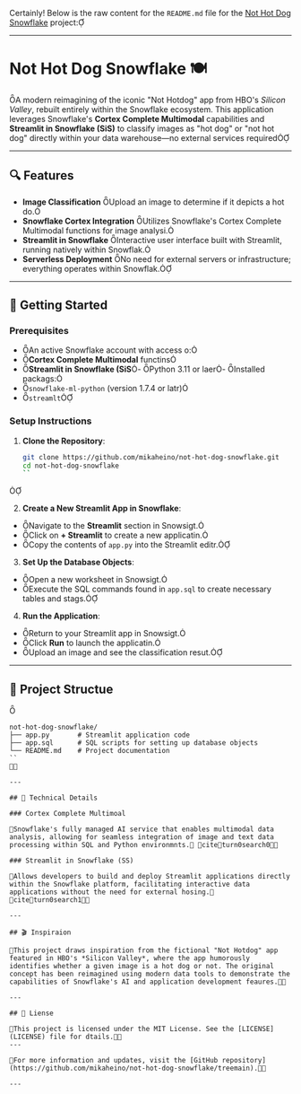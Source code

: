 Certainly! Below is the raw content for the `README.md` file for the [Not Hot Dog Snowflake](https://github.com/mikaheino/not-hot-dog-snowflake/tree/main) project:

---

# Not Hot Dog Snowflake 🍽️
A modern reimagining of the iconic "Not Hotdog" app from HBO's *Silicon Valley*, rebuilt entirely within the Snowflake ecosystem. This application leverages Snowflake's **Cortex Complete Multimodal** capabilities and **Streamlit in Snowflake (SiS)** to classify images as "hot dog" or "not hot dog" directly within your data warehouse—no external services required

---

## 🔍 Features

- **Image Classification** Upload an image to determine if it depicts a hot do.
- **Snowflake Cortex Integration** Utilizes Snowflake's Cortex Complete Multimodal functions for image analysi.
- **Streamlit in Snowflake** Interactive user interface built with Streamlit, running natively within Snowflak.
- **Serverless Deployment** No need for external servers or infrastructure; everything operates within Snowflak.

---

## 🚀 Getting Started

### Prerequisites
- An active Snowflake account with access o:
 - **Cortex Complete Multimodal** functins
 - **Streamlit in Snowflake (SiS**- Python 3.11 or laer- Installed packags:
 - `snowflake-ml-python` (version 1.7.4 or latr)
 - `streamlt`

### Setup Instructions

1. **Clone the Repository**:

   ```bash
   git clone https://github.com/mikaheino/not-hot-dog-snowflake.git
   cd not-hot-dog-snowflake
   ``


2. **Create a New Streamlit App in Snowflake**:

  - Navigate to the **Streamlit** section in Snowsigt.
  - Click on **+ Streamlit** to create a new applicatin.
  - Copy the contents of `app.py` into the Streamlit editr.

3. **Set Up the Database Objects**:

  - Open a new worksheet in Snowsigt.
  - Execute the SQL commands found in `app.sql` to create necessary tables and stags.

4. **Run the Application**:

  - Return to your Streamlit app in Snowsigt.
  - Click **Run** to launch the applicatin.
  - Upload an image and see the classification resut.

---

## 📁 Project Structue


```plaintext
not-hot-dog-snowflake/
├── app.py       # Streamlit application code
├── app.sql      # SQL scripts for setting up database objects
└── README.md    # Project documentation
``


---

## 🧠 Technical Details

### Cortex Complete Multimoal

Snowflake's fully managed AI service that enables multimodal data analysis, allowing for seamless integration of image and text data processing within SQL and Python environmnts. citeturn0search0

### Streamlit in Snowflake (SS)

Allows developers to build and deploy Streamlit applications directly within the Snowflake platform, facilitating interactive data applications without the need for external hosing. citeturn0search1

---

## 🎬 Inspiraion

This project draws inspiration from the fictional "Not Hotdog" app featured in HBO's *Silicon Valley*, where the app humorously identifies whether a given image is a hot dog or not. The original concept has been reimagined using modern data tools to demonstrate the capabilities of Snowflake's AI and application development feaures.

---

## 📄 Liense

This project is licensed under the MIT License. See the [LICENSE](LICENSE) file for dtails.
---

For more information and updates, visit the [GitHub repository](https://github.com/mikaheino/not-hot-dog-snowflake/treemain).

--- 
